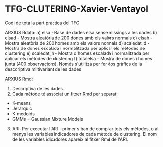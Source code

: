 # TFG-CLUTERING-Xavier-Ventayol
Codi de tota la part pràctica del TFG

ARXIUS Rdata:
a) elsa - Base de dades elsa sense missings a les dades
b) elsad - Mostra aleatòria de 200 dones amb els valors normals
c) elsah - Mostra aleatòria de 200 homes amb els valors normals
d) scaledat_d - Mostra de dones escalada i normalitzada per aplicar els mètodes de clustering
e) scaledat_h - Mostra d'homes escalada i normalitzada per aplicar els mètodes de clustering
f) totalelsa - Mostra de dones i homes junta (400 observacions). Només s'utilitza per fer dos gràfics de la desccriptiva miltivariant de les dades

ARXIUS Rmd:
1. Descriptiva de les dades.
2. Cada mètode té associat un fitxer Rmd per separat:
  - K-means
  - Jeràrquic
  - K-medoids
  - GMMs = Gaussian Mixture Models
3. ARI:
Per executar l'ARI - primer s'han de compliar tots els mètodes, o al menys les variables indicadores de cada mètode de clustering. El nom de les variables idicadores apareix al fitxer Rmd de l'ARI.



